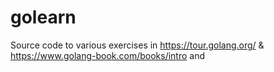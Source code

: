 # golearn
Source code to various exercises in https://tour.golang.org/ &amp;  https://www.golang-book.com/books/intro and 
